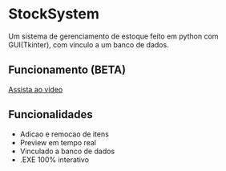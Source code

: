
# StockSystem

Um sistema de gerenciamento de estoque feito em python com GUI(Tkinter), com vinculo a um banco de dados.

## Funcionamento (BETA)
[Assista ao vídeo](https://www.youtube.com/watch?v=KGF0sYy-e7I)




## Funcionalidades

- Adicao e remocao de itens 
- Preview em tempo real
- Vinculado a banco de dados
- .EXE 100% interativo


